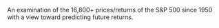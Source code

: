 An examination of the 16,800+ prices/returns of the S&P 500 since 1950 with a view toward predicting future returns.


